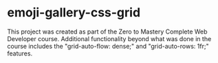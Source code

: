 # emoji-gallery-css-grid

This project was created as part of the Zero to Mastery Complete Web Developer course. Additional functionality beyond what was done in the course includes the "grid-auto-flow: dense;" and "grid-auto-rows: 1fr;" features.
